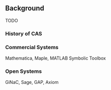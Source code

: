
Background
----------

TODO

### History of CAS

### Commercial Systems

Mathematica, Maple, MATLAB Symbolic Toolbox

### Open Systems

GiNaC, Sage, GAP, Axiom
